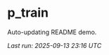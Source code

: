 # p_train

Auto-updating README demo.

<!--START_SECTION:status-->
_Last run: 2025-09-13 23:16 UTC_
<!--END_SECTION:status-->





















































































































































































































































































































































































































































































































































































